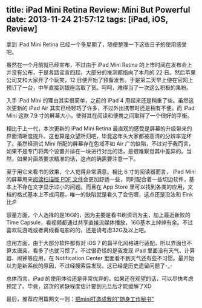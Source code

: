 title: iPad Mini Retina Review: Mini But Powerful
date: 2013-11-24 21:57:12
tags: [iPad, iOS, Review]
---
拿到 iPad Mini Retina 已经一个多星期了，随便整理一下这些日子的使用感受吧。

虽然在一个月前就已经宣布，不过由于 iPad Mini Retina 的上市时间在发布会上并没有公布，于是各路谣言四起，大部分的推测都指向了本月的 22 日。然后苹果公司又和大家开了个玩笑，12 日便开始了预备发售。于是第二天早上便在官网上预订了一台，中午直接到银座店取了货。呵呵，难得当了一次这么积极的果粉。
<!--more-->
入手 iPad Mini 的理由其实很简单，之前的 iPad 4 用起来还是稍重了些。虽然这次更新的 iPad Air 其实已经轻巧了许多，不过外出携带时还是稍有不便。而 iPad Mini 这款 7.9 寸的屏幕大小，使得其在阅读和便携之间取得了一个很好的平衡。

相比于上一代，本次更新的 iPad Mini Retina 最直观的感受是屏幕的升级带来的界面清晰度提升。这也算是众望所归吧，毕竟这年头大家都被高清的分辨率宠坏了。虽然经测试 Mini 所配的屏幕存在色域不如 Air 广的缺陷，不过对于我而言，如果不是专门将两个设置并排在一块进行对比的话，是很难察觉其中差异的。当然，如果对画质要求精准的话，这点的确需要注意一下。

至于用它来看书的效果，个人觉得非常满意。相比 6 寸的阅读器而言， iPad Mini 的屏幕用来[阅读扫描版 PDF 文件](http://www.zhihu.com/question/21871799?group_id=107519220#answer-3080405)会更加舒适一些，同时配合着一些切边软件，基本上不存在文字显示过小的问题。而且在 App Store 里可以找到各类的应用，文档的格式基本上不成问题。唯一的缺陷就是看久了会伤眼，这点还是没法和 Eink 比:P


容量方面，个人选择的是16G的，因为主要是看书刷资讯为主，加上最近新败的Time Capsule，看视频都通过共享直接流媒体播放，16G基本上绰绰有余。不过喜欢玩游戏或者离线看电影的的，还是请考虑32G及以上吧。

应用方面，由于大部分软件都有对 iOS 7 的扁平化风格进行适配，所以界面也不算太唐突，看多了也就习惯了。不过很奇怪的是我发现 iPad 里面没有天气、计算器、闹钟等应用，在 Notification Center 里面看不到天气还有些不习惯。最开始以为是新系统的原因，不过经搜索后发现，这已经是历史遗留问题了-_-

总体而言，iPad 的使用体验还是非常优异的。如果还在观望的话，可以尽快考虑预定了。毕竟，这货的紧缺程度估计要到元旦后才能缓解了XD

最后，推荐应用篇网文一则：[把mini打造成我的"随身工作秘书"](http://bbs.weiphone.com/read-htm-tid-5713167.html)
